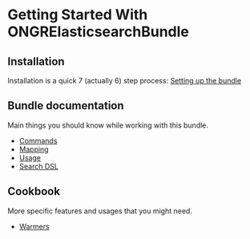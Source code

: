 Getting Started With ONGRElasticsearchBundle
=====================================

## Installation
Installation is a quick 7 (actually 6) step process: [Setting up the bundle](setup.md)

## Bundle documentation

Main things you should know while working with this bundle.

 - [Commands](commands.md)
 - [Mapping](mapping.md)
 - [Usage](usage.md)
 - [Search DSL](search.md)

## Cookbook

More specific features and usages that you might need.

- [Warmers](warmers.md)
